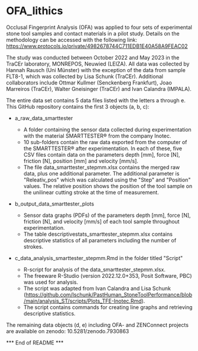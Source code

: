 # OFA_lithics
Occlusal Fingerprint Analysis (OFA) was applied to four sets of experimental stone tool samples and contact materials in a pilot study.
Details on the methodology can be accessed with the following link: https://www.protocols.io/private/4982678744C711EDB1E40A58A9FEAC02


The study was conducted between October 2022 and May 2023 in the TraCEr laboratory, MONREPOS, Neuwied (LEIZA).
All data was collected by Hannah Rausch (Uni Münster) with the exception of the data from sample FLT8-1, which was collected by Lisa Schunk (TraCEr). Additional collaborators include Ottmar Kullmer (Senckenberg Frankfurt), Joao Marreiros (TraCEr), Walter Gneisinger (TraCEr) and Ivan Calandra (IMPALA).

The entire data set contains 5 data files listed with the letters a through e. 
This GitHub repository contains the first 3 objects (a, b, c):

- a_raw_data_smarttester
  - A folder containing the sensor data collected during experimentation with the material SMARTTESTER® from the company Inotec.
  - 10 sub-folders contain the raw data exported from the computer of the SMARTTESTER® after experimentation. In each of these, five CSV files contain data on the parameters depth [mm], force [N], friction [N], position [mm] and velocity [mm/s].
  - The file data_smarttester_stepmm.xlsx contains the merged raw data, plus one additional parameter. The additional parameter is "Releativ_pos" which was calculated using the "Step" and "Position" values. The relative position shows the position of the tool sample on the unilinear cutting stroke at the time of measurement.

- b_output_data_smarttester_plots
  - Sensor data graphs (PDFs) of the parameters depth [mm], force [N], friction [N], and velocity [mm/s] of each tool sample throughout experimentation.
  - The table descriptivestats_smarttester_stepmm.xlsx contains descriptive statistics of all parameters including the number of strokes.

- c_data_analysis_smarttester_stepmm.Rmd in the folder titled "Script"
  - R-script for analysis of the data_smarttester_stepmm.xlsx.
  - The freeware R-Studio (version 2022.12.0+353, Posit Software, PBC) was used for analysis.
  - The script was adapted from Ivan Calandra and Lisa Schunk (https://github.com/lschunk/PastHuman_StoneToolPerformance/blob/main/analysis_ST/scripts/Plots_TFE-Inotec.Rmd).
  - The script contains commands for creating line graphs and retrieving descriptive statistics.

The remaining data objects (d, e) including OFA- and ZENConnect projects are available on zenodo: 10.5281/zenodo.7930863 

*** End of README ***
